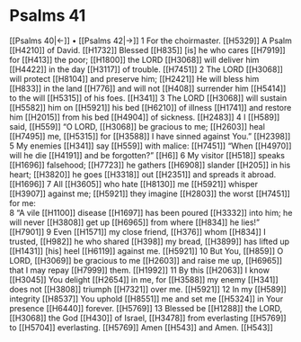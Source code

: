 # Psalms 41
[[Psalms 40|←]] • [[Psalms 42|→]]
1 For the choirmaster. [[H5329]] A Psalm [[H4210]] of David. [[H1732]] Blessed [[H835]] [is] he who cares [[H7919]] for [[H413]] the poor; [[H1800]] the LORD [[H3068]] will deliver him [[H4422]] in the day [[H3117]] of trouble. [[H7451]] 
2 The LORD [[H3068]] will protect [[H8104]] and preserve him; [[H2421]] He will bless him [[H833]] in the land [[H776]] and will not [[H408]] surrender him [[H5414]] to the will [[H5315]] of his foes. [[H341]] 
3 The LORD [[H3068]] will sustain [[H5582]] him on [[H5921]] his bed [[H6210]] of illness [[H1741]] and restore him [[H2015]] from his bed [[H4904]] of sickness. [[H2483]] 
4 I [[H589]] said, [[H559]] “O LORD, [[H3068]] be gracious to me; [[H2603]] heal [[H7495]] me, [[H5315]] for [[H3588]] I have sinned against You.” [[H2398]] 
5 My enemies [[H341]] say [[H559]] with malice: [[H7451]] “When [[H4970]] will he die [[H4191]] and be forgotten?” [[H6]] 
6 My visitor [[H518]] speaks [[H1696]] falsehood; [[H7723]] he gathers [[H6908]] slander [[H205]] in his heart; [[H3820]] he goes [[H3318]] out [[H2351]] and spreads it abroad. [[H1696]] 
7 All [[H3605]] who hate [[H8130]] me [[H5921]] whisper [[H3907]] against me; [[H5921]] they imagine [[H2803]] the worst [[H7451]] for me:  
8 “A vile [[H1100]] disease [[H1697]] has been poured [[H3332]] into him;  he will never [[H3808]] get up [[H6965]] from where [[H834]] he lies!” [[H7901]] 
9 Even [[H1571]] my close friend, [[H376]] whom [[H834]] I trusted, [[H982]] he who shared [[H398]] my bread, [[H3899]] has lifted up [[H1431]] [his] heel [[H6119]] against me. [[H5921]] 
10 But You, [[H859]] O LORD, [[H3069]] be gracious to me [[H2603]] and raise me up, [[H6965]] that I may repay [[H7999]] them. [[H1992]] 
11 By this [[H2063]] I know [[H3045]] You delight [[H2654]] in me,  for [[H3588]] my enemy [[H341]] does not [[H3808]] triumph [[H7321]] over me. [[H5921]] 
12 In my [[H589]] integrity [[H8537]] You uphold [[H8551]] me  and set me [[H5324]] in Your presence [[H6440]] forever. [[H5769]] 
13 Blessed be [[H1288]] the LORD, [[H3068]] the God [[H430]] of Israel, [[H3478]] from everlasting [[H5769]] to [[H5704]] everlasting. [[H5769]] Amen [[H543]] and Amen. [[H543]] 
